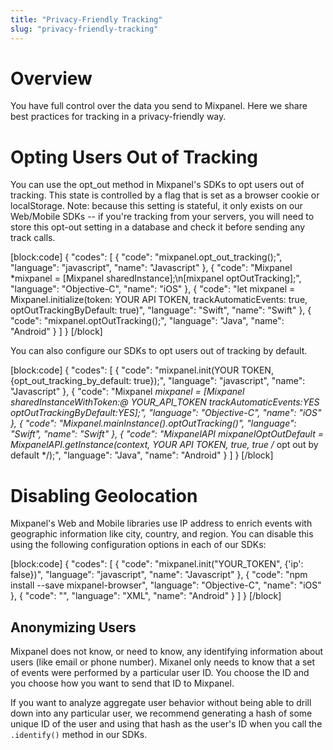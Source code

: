 ```yaml
---
title: "Privacy-Friendly Tracking"
slug: "privacy-friendly-tracking"
---
```


# Overview
You have full control over the data you send to Mixpanel. Here we share best practices for tracking in a privacy-friendly way.


# Opting Users Out of Tracking
You can use the opt_out method in Mixpanel's SDKs to opt users out of tracking. This state is controlled by a flag that is set as a browser cookie or localStorage. Note: because this setting is stateful, it only exists on our Web/Mobile SDKs -- if you're tracking from your servers, you will need to store this opt-out setting in a database and check it before sending any track calls.

[block:code]
{
  "codes": [
    {
      "code": "mixpanel.opt_out_tracking();",
      "language": "javascript",
      "name": "Javascript"
    },
    {
      "code": "Mixpanel *mixpanel = [Mixpanel sharedInstance];\n[mixpanel optOutTracking];",
      "language": "Objective-C",
      "name": "iOS"
    },
    {
      "code": "let mixpanel = Mixpanel.initialize(token: YOUR API TOKEN, trackAutomaticEvents: true, optOutTrackingByDefault: true)",
      "language": "Swift",
      "name": "Swift"
    },
    {
      "code": "mixpanel.optOutTracking();",
      "language": "Java",
      "name": "Android"
    }
  ]
}
[/block]

You can also configure our SDKs to opt users out of tracking by default.

[block:code]
{
  "codes": [
    {
      "code": "mixpanel.init(YOUR TOKEN, {opt_out_tracking_by_default: true});",
      "language": "javascript",
      "name": "Javascript"
    },
    {
      "code": "Mixpanel *mixpanel = [Mixpanel sharedInstanceWithToken:@ YOUR_API_TOKEN trackAutomaticEvents:YES optOutTrackingByDefault:YES];",
      "language": "Objective-C",
      "name": "iOS"
    },
    {
      "code": "Mixpanel.mainInstance().optOutTracking()",
      "language": "Swift",
      "name": "Swift"
    },
    {
      "code": "MixpanelAPI mixpanelOptOutDefault = MixpanelAPI.getInstance(context, YOUR API TOKEN, true, true /* opt out by default */);",
      "language": "Java",
      "name": "Android"
    }
  ]
}
[/block]



# Disabling Geolocation
Mixpanel's Web and Mobile libraries use IP address to enrich events with geographic information like city, country, and region. You can disable this using the following configuration options in each of our SDKs:

[block:code]
{
  "codes": [
    {
      "code": "mixpanel.init(\"YOUR_TOKEN\", {'ip': false})",
      "language": "javascript",
      "name": "Javascript"
    },
    {
      "code": "npm install --save mixpanel-browser",
      "language": "Objective-C",
      "name": "iOS"
    },
    {
      "code": "<meta-data android:name="com.mixpanel.android.MPConfig.UseIpAddressForGeolocation" android:value="false" />",
      "language": "XML",
      "name": "Android"
    }
  ]
}
[/block]


## Anonymizing Users
Mixpanel does not know, or need to know, any identifying information about users (like email or phone number). Mixanel only needs to know that a set of events were performed by a particular user ID. You choose the ID and you choose how you want to send that ID to Mixpanel.

If you want to analyze aggregate user behavior without being able to drill down into any particular user, we recommend generating a hash of some unique ID of the user and using that hash as the user's ID when you call the `.identify()` method in our SDKs.









